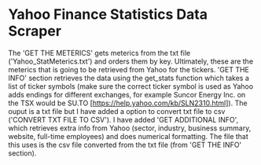 # Yahoo Finance Statistics Data Scraper 

The 'GET THE METERICS' gets meterics from the txt file ('Yahoo_StatMeterics.txt') and orders them by key. Ultimately, these are the meterics that is going to be retrieved from Yahoo for the tickers. 'GET THE INFO' section retrieves the data using the get_stats function which takes a list of ticker symbols (make sure the correct ticker symbol is used as Yahoo adds endings for different exchanges, for example Suncor Energy Inc. on the TSX would be SU.TO [https://help.yahoo.com/kb/SLN2310.html]). The ouput is a txt file but I have added a option to convert txt file to csv ('CONVERT TXT FILE TO CSV'). I have added 'GET ADDITIONAL INFO', which retrieves extra info from Yahoo (sector, industry, business summary, website, full-time employees) and does numerical formatting. The file that this uses is the csv file converted from the txt file (from 'GET THE INFO' section).        
 